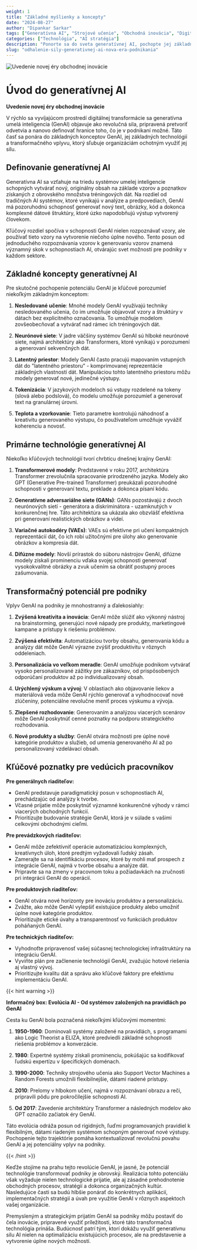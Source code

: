```yaml
---
weight: 1
title: "Základné myšlienky a koncepty"
date: "2024-08-27"
author: "Dipankar Sarkar"
tags: ["Generatívna AI", "Strojové učenie", "Obchodná inovácia", "Digitálna transformácia"]
categories: ["Technológia", "AI stratégia"]
description: "Ponorte sa do sveta generatívnej AI, pochopte jej základné koncepty, technológie a transformačný potenciál pre podniky naprieč odvetviami."
slug: "odhalenie-sily-generativnej-ai-nova-era-podnikania"
---
```


![Uvedenie novej éry obchodnej inovácie](/1.png)

# Úvod do generatívnej AI
**Uvedenie novej éry obchodnej inovácie**

V rýchlo sa vyvíjajúcom prostredí digitálnej transformácie sa generatívna umelá inteligencia (GenAI) objavuje ako revolučná sila, pripravená pretvoriť odvetvia a nanovo definovať hranice toho, čo je v podnikaní možné. Táto časť sa ponára do základných konceptov GenAI, jej základných technológií a transformačného vplyvu, ktorý sľubuje organizáciám ochotným využiť jej silu.

## Definovanie generatívnej AI

Generatívna AI sa vzťahuje na triedu systémov umelej inteligencie schopných vytvárať nový, originálny obsah na základe vzorov a poznatkov získaných z obrovského množstva tréningových dát. Na rozdiel od tradičných AI systémov, ktoré vynikajú v analýze a predpovediach, GenAI má pozoruhodnú schopnosť generovať nový text, obrázky, kód a dokonca komplexné dátové štruktúry, ktoré úzko napodobňujú výstup vytvorený človekom.

Kľúčový rozdiel spočíva v schopnosti GenAI nielen rozpoznávať vzory, ale používať tieto vzory na vytvorenie niečoho úplne nového. Tento posun od jednoduchého rozpoznávania vzorov k generovaniu vzorov znamená významný skok v schopnostiach AI, otvárajúc svet možností pre podniky v každom sektore.

## Základné koncepty generatívnej AI

Pre skutočné pochopenie potenciálu GenAI je kľúčové porozumieť niekoľkým základným konceptom:

1. **Nesledované učenie**: Mnohé modely GenAI využívajú techniky nesledovaného učenia, čo im umožňuje objavovať vzory a štruktúry v dátach bez explicitného označovania. To umožňuje modelom zovšeobecňovať a vytvárať nad rámec ich tréningových dát.

2. **Neurónové siete**: V jadre väčšiny systémov GenAI sú hlboké neurónové siete, najmä architektúry ako Transformers, ktoré vynikajú v porozumení a generovaní sekvenčných dát.

3. **Latentný priestor**: Modely GenAI často pracujú mapovaním vstupných dát do "latentného priestoru" - komprimovanej reprezentácie základných vlastností dát. Manipuláciou tohto latentného priestoru môžu modely generovať nové, jedinečné výstupy.

4. **Tokenizácia**: V jazykových modeloch sú vstupy rozdelené na tokeny (slová alebo podslová), čo modelu umožňuje porozumieť a generovať text na granulárnej úrovni.

5. **Teplota a vzorkovanie**: Tieto parametre kontrolujú náhodnosť a kreativitu generovaného výstupu, čo používateľom umožňuje vyvážiť koherenciu a novosť.

## Primárne technológie generatívnej AI

Niekoľko kľúčových technológií tvorí chrbticu dnešnej krajiny GenAI:

1. **Transformerové modely**: Predstavené v roku 2017, architektúra Transformer zrevolučnila spracovanie prirodzeného jazyka. Modely ako GPT (Generative Pre-trained Transformer) preukázali pozoruhodné schopnosti v generovaní textu, preklade a dokonca písaní kódu.

2. **Generatívne adversariálne siete (GANs)**: GANs pozostávajú z dvoch neurónových sietí - generátora a diskriminátora - uzamknutých v konkurenčnej hre. Táto architektúra sa ukázala ako obzvlášť efektívna pri generovaní realistických obrázkov a videí.

3. **Variačné autokodéry (VAEs)**: VAEs sú efektívne pri učení kompaktných reprezentácií dát, čo ich robí užitočnými pre úlohy ako generovanie obrázkov a kompresia dát.

4. **Difúzne modely**: Novší prírastok do súboru nástrojov GenAI, difúzne modely získali prominenciu vďaka svojej schopnosti generovať vysokokvalitné obrázky a zvuk učením sa obrátiť postupný proces zašumovania.

## Transformačný potenciál pre podniky

Vplyv GenAI na podniky je mnohostranný a ďalekosiahly:

1. **Zvýšená kreativita a inovácia**: GenAI môže slúžiť ako výkonný nástroj na brainstorming, generujúci nové nápady pre produkty, marketingové kampane a prístupy k riešeniu problémov.

2. **Zvýšená efektivita**: Automatizáciou tvorby obsahu, generovania kódu a analýzy dát môže GenAI výrazne zvýšiť produktivitu v rôznych oddeleniach.

3. **Personalizácia vo veľkom meradle**: GenAI umožňuje podnikom vytvárať vysoko personalizované zážitky pre zákazníkov, od prispôsobených odporúčaní produktov až po individualizovaný obsah.

4. **Urýchlený výskum a vývoj**: V oblastiach ako objavovanie liekov a materiálová veda môže GenAI rýchlo generovať a vyhodnocovať nové zlúčeniny, potenciálne revolučne meniť proces výskumu a vývoja.

5. **Zlepšené rozhodovanie**: Generovaním a analýzou viacerých scenárov môže GenAI poskytnúť cenné poznatky na podporu strategického rozhodovania.

6. **Nové produkty a služby**: GenAI otvára možnosti pre úplne nové kategórie produktov a služieb, od umenia generovaného AI až po personalizovaný vzdelávací obsah.

## Kľúčové poznatky pre vedúcich pracovníkov

**Pre generálnych riaditeľov:**
- GenAI predstavuje paradigmatický posun v schopnostiach AI, prechádzajúc od analýzy k tvorbe.
- Včasné prijatie môže poskytnúť významné konkurenčné výhody v rámci viacerých obchodných funkcií.
- Prioritizujte budovanie stratégie GenAI, ktorá je v súlade s vašimi celkovými obchodnými cieľmi.

**Pre prevádzkových riaditeľov:**
- GenAI môže zefektívniť operácie automatizáciou komplexných, kreatívnych úloh, ktoré predtým vyžadovali ľudský zásah.
- Zamerajte sa na identifikáciu procesov, ktoré by mohli mať prospech z integrácie GenAI, najmä v tvorbe obsahu a analýze dát.
- Pripravte sa na zmeny v pracovnom toku a požiadavkách na zručnosti pri integrácii GenAI do operácií.

**Pre produktových riaditeľov:**
- GenAI otvára nové horizonty pre inováciu produktov a personalizáciu.
- Zvážte, ako môže GenAI vylepšiť existujúce produkty alebo umožniť úplne nové kategórie produktov.
- Prioritizujte etické úvahy a transparentnosť vo funkciách produktov poháňaných GenAI.

**Pre technických riaditeľov:**
- Vyhodnoťte pripravenosť vašej súčasnej technologickej infraštruktúry na integráciu GenAI.
- Vyviňte plán pre začlenenie technológií GenAI, zvažujúc hotové riešenia aj vlastný vývoj.
- Prioritizujte kvalitu dát a správu ako kľúčové faktory pre efektívnu implementáciu GenAI.

{{< hint warning >}}

**Informačný box: Evolúcia AI - Od systémov založených na pravidlách po GenAI**

Cesta ku GenAI bola poznačená niekoľkými kľúčovými momentmi:

1. **1950-1960**: Dominovali systémy založené na pravidlách, s programami ako Logic Theorist a ELIZA, ktoré predviedli základné schopnosti riešenia problémov a konverzácie.

2. **1980**: Expertné systémy získali prominenciu, pokúšajúc sa kodifikovať ľudskú expertízu v špecifických doménach.

3. **1990-2000**: Techniky strojového učenia ako Support Vector Machines a Random Forests umožnili flexibilnejšie, dátami riadené prístupy.

4. **2010**: Prelomy v hlbokom učení, najmä v rozpoznávaní obrazu a reči, pripravili pôdu pre pokročilejšie schopnosti AI.

5. **Od 2017**: Zavedenie architektúry Transformer a následných modelov ako GPT označilo začiatok éry GenAI.

Táto evolúcia odráža posun od rigidných, ľuďmi programovaných pravidiel k flexibilným, dátami riadeným systémom schopným generovať nové výstupy. Pochopenie tejto trajektórie pomáha kontextualizovať revolučnú povahu GenAI a jej potenciálny vplyv na podniky.

{{< /hint >}}

Keďže stojíme na prahu tejto revolúcie GenAI, je jasné, že potenciál technológie transformovať podniky je obrovský. Realizácia tohto potenciálu však vyžaduje nielen technologické prijatie, ale aj zásadné prehodnotenie obchodných procesov, stratégií a dokonca organizačných kultúr. Nasledujúce časti sa budú hlbšie ponárať do konkrétnych aplikácií, implementačných stratégií a úvah pre využitie GenAI v rôznych aspektoch vašej organizácie.

Premysleným a strategickým prijatím GenAI sa podniky môžu postaviť do čela inovácie, pripravené využiť príležitosti, ktoré táto transformačná technológia prináša. Budúcnosť patrí tým, ktorí dokážu využiť generatívnu silu AI nielen na optimalizáciu existujúcich procesov, ale na predstavenie a vytvorenie úplne nových možností.